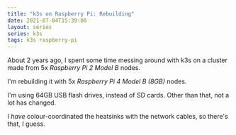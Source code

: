 ```yaml
---
title: "k3s on Raspberry Pi: Rebuilding"
date: 2021-07-04T15:39:00
layout: series
series: k3s
tags: k3s raspberry-pi
---
```


About 2 years ago, I spent some time messing around with k3s on a cluster made
from 5x _Raspberry Pi 2 Model B_ nodes.

I'm rebuilding it with 5x _Raspberry Pi 4 Model B (8GB)_ nodes.

I'm using 64GB USB flash drives, instead of SD cards. Other than that, not a lot has changed.

I _have_ colour-coordinated the heatsinks with the network cables, so there's that, I guess.
